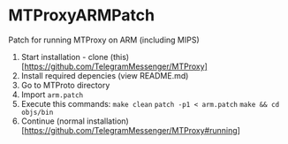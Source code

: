 # MTProxyARMPatch
Patch for running MTProxy on ARM (including MIPS)


1) Start installation - clone (this)[https://github.com/TelegramMessenger/MTProxy]
2) Install required depencies (view README.md)
3) Go to MTProto directory
4) Import `arm.patch`
5) Execute this commands:
`make clean`
`patch -p1 < arm.patch`
`make && cd objs/bin`
6) Continue (normal installation)[https://github.com/TelegramMessenger/MTProxy#running]
